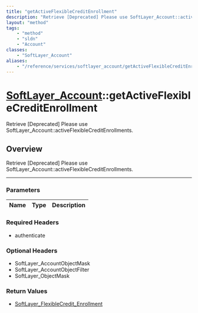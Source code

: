 ```yaml
---
title: "getActiveFlexibleCreditEnrollment"
description: "Retrieve [Deprecated] Please use SoftLayer_Account::activeFlexibleCreditEnrollments."
layout: "method"
tags:
    - "method"
    - "sldn"
    - "Account"
classes:
    - "SoftLayer_Account"
aliases:
    - "/reference/services/softlayer_account/getActiveFlexibleCreditEnrollment"
---
```

# [SoftLayer_Account](/reference/services/SoftLayer_Account)::getActiveFlexibleCreditEnrollment


Retrieve [Deprecated] Please use SoftLayer_Account::activeFlexibleCreditEnrollments.


## Overview 
Retrieve [Deprecated] Please use SoftLayer_Account::activeFlexibleCreditEnrollments.

-----

### Parameters 
|Name | Type | Description |
| --- | --- | --- |


### Required Headers
* authenticate


### Optional Headers
* SoftLayer_AccountObjectMask
* SoftLayer_AccountObjectFilter
* SoftLayer_ObjectMask

### Return Values
* <a href='/reference/datatypes/SoftLayer_FlexibleCredit_Enrollment'>SoftLayer_FlexibleCredit_Enrollment </a>





